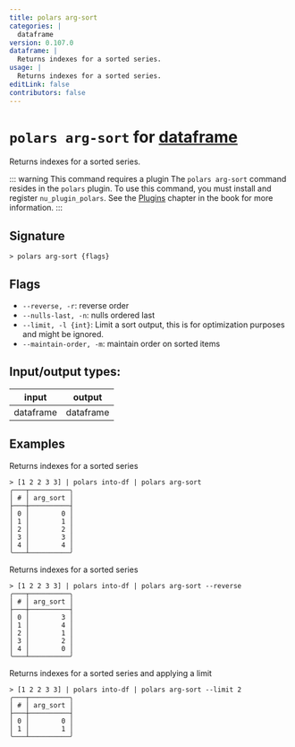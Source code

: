 ```yaml
---
title: polars arg-sort
categories: |
  dataframe
version: 0.107.0
dataframe: |
  Returns indexes for a sorted series.
usage: |
  Returns indexes for a sorted series.
editLink: false
contributors: false
---
```

<!-- This file is automatically generated. Please edit the command in https://github.com/nushell/nushell instead. -->

# `polars arg-sort` for [dataframe](/commands/categories/dataframe.md)

<div class='command-title'>Returns indexes for a sorted series.</div>

::: warning This command requires a plugin
The `polars arg-sort` command resides in the `polars` plugin.
To use this command, you must install and register `nu_plugin_polars`.
See the [Plugins](/book/plugins.html) chapter in the book for more information.
:::


## Signature

```> polars arg-sort {flags} ```

## Flags

 -  `--reverse, -r`: reverse order
 -  `--nulls-last, -n`: nulls ordered last
 -  `--limit, -l {int}`: Limit a sort output, this is for optimization purposes and might be ignored.
 -  `--maintain-order, -m`: maintain order on sorted items


## Input/output types:

| input     | output    |
| --------- | --------- |
| dataframe | dataframe |
## Examples

Returns indexes for a sorted series
```nu
> [1 2 2 3 3] | polars into-df | polars arg-sort
╭───┬──────────╮
│ # │ arg_sort │
├───┼──────────┤
│ 0 │        0 │
│ 1 │        1 │
│ 2 │        2 │
│ 3 │        3 │
│ 4 │        4 │
╰───┴──────────╯

```

Returns indexes for a sorted series
```nu
> [1 2 2 3 3] | polars into-df | polars arg-sort --reverse
╭───┬──────────╮
│ # │ arg_sort │
├───┼──────────┤
│ 0 │        3 │
│ 1 │        4 │
│ 2 │        1 │
│ 3 │        2 │
│ 4 │        0 │
╰───┴──────────╯

```

Returns indexes for a sorted series and applying a limit
```nu
> [1 2 2 3 3] | polars into-df | polars arg-sort --limit 2
╭───┬──────────╮
│ # │ arg_sort │
├───┼──────────┤
│ 0 │        0 │
│ 1 │        1 │
╰───┴──────────╯

```
